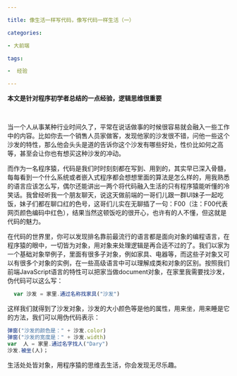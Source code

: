 ```yaml
---

title: 像生活一样写代码，像写代码一样生活（一）

categories:

- 大前端

tags:

-  经验

---
```




**本文是针对程序初学者总结的一点经验，逻辑思维很重要**

<br>

当一个人从事某种行业时间久了，平常在说话做事的时候很容易就会融入一些工作中的内容。比如你去一个销售人员家做客，发现他家的沙发很不错，问他一些这个沙发的特性，那么他会头头是道的告诉你这个沙发有哪些好处，性价比如何之高等，甚至会让你也有想买这种沙发的冲动。

而作为一名程序猿，代码是我们时时刻刻都在写到、用到的，其实早已深入骨髓，每每看到一个什么系统或者嵌入式程序都会想想里面的算法是怎么样的，用我熟悉的语言应该怎么写，偶尔还能讲出一两个将代码融入生活的只有程序猿能听懂的冷笑话。我曾经听我一个朋友聊天，说这天做前端的一哥们儿跟一群UI妹子一起吃饭，妹子们都在聊口红的色号，这哥们儿实在无聊插了一句：F00（注：F00代表网页颜色编码中红色），结果当然这顿饭吃的很开心，也许有的人不懂，但这就是代码的魅力。

在代码的世界里，你可以发现排名靠前最流行的语言都是面向对象的编程语言，在程序猿的眼中，一切皆为对象，用对象来处理逻辑是再合适不过的了。我们以家为一个基础对象举例子，里面有很多子对象，例如家具、电器等，而这些子对象又可以有很多个对象的实例，在一些高级语言中可以理解成类和对象的区别。按照我们前端JavaScript语言的特性可以把家当做document对象，在家里我需要找沙发，伪代码可以这么写：

```javascript
  var 沙发 = 家里.通过名称找家具("沙发")
```
这样我们就得到了沙发对象，沙发的大小颜色等是他的属性，用来坐，用来睡是它的方法，我们可以用伪代码表示：

```javascript
弹窗("沙发的颜色是：" + 沙发.color)
弹窗("沙发的宽度是：" + 沙发.width)
var  人 = 家里.通过名字找人("Dary")
沙发.被坐(人)；
```

生活处处皆对象，用程序猿的思维去生活，你会发现无尽乐趣。

